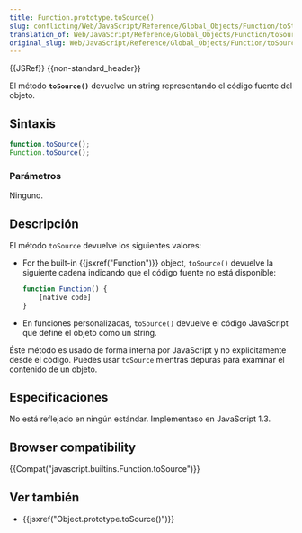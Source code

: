 ```yaml
---
title: Function.prototype.toSource()
slug: conflicting/Web/JavaScript/Reference/Global_Objects/Function/toString
translation_of: Web/JavaScript/Reference/Global_Objects/Function/toSource
original_slug: Web/JavaScript/Reference/Global_Objects/Function/toSource
---
```


{{JSRef}} {{non-standard_header}}

El método **`toSource()`** devuelve un string representando el código fuente del objeto.

## Sintaxis

```js
function.toSource();
Function.toSource();
```

### Parámetros

Ninguno.

## Descripción

El método `toSource` devuelve los siguientes valores:

- For the built-in {{jsxref("Function")}} object, `toSource()` devuelve la siguiente cadena indicando que el código fuente no está disponible:

  ```js
  function Function() {
      [native code]
  }
  ```

- En funciones personalizadas, `toSource()` devuelve el código JavaScript que define el objeto como un string.

Éste método es usado de forma interna por JavaScript y no explicitamente desde el código. Puedes usar `toSource` mientras depuras para examinar el contenido de un objeto.

## Especificaciones

No está reflejado en ningún estándar. Implementaso en JavaScript 1.3.

## Browser compatibility

{{Compat("javascript.builtins.Function.toSource")}}

## Ver también

- {{jsxref("Object.prototype.toSource()")}}
